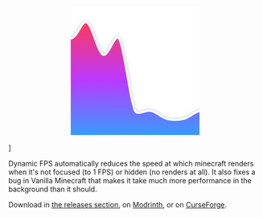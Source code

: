 <p align="center">
	<img width=256px src="GitHub/logo.png" />
</p>
]

Dynamic FPS automatically reduces the speed at which minecraft renders when it's not focused (to 1 FPS) or hidden (no renders at all). It also fixes a bug in Vanilla Minecraft that makes it take much more performance in the background than it should.

Download in [the releases section](https://github.com/juliand665/Dynamic-FPS/releases), on [Modrinth](https://modrinth.com/mod/dynamic-fps), or on [CurseForge](https://www.curseforge.com/minecraft/mc-mods/dynamic-fps).

